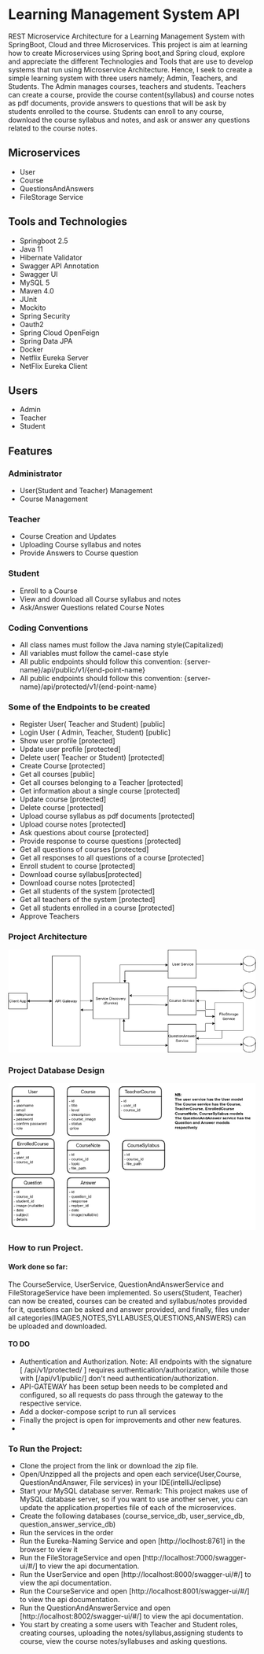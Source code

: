 
# Learning Management System API
REST Microservice Architecture for a Learning Management System with SpringBoot, Cloud and three Microservices. This project is aim at learning how to create      Microservices using Spring boot,and Spring cloud, explore and appreciate the different Technologies and Tools that are use to develop systems that run using Microservice Architecture. 
Hence, I seek to create a simple learning system with three users namely; Admin, Teachers, and Students.
The Admin manages courses, teachers and students.
Teachers can create a course, provide the course content(syllabus) and course notes as pdf documents, provide answers to questions that will be ask by students enrolled to the course. 
Students can enroll to any course, download the course syllabus and notes, and ask or answer any questions related to the course notes.
## Microservices
* User
* Course
* QuestionsAndAnswers
* FileStorage Service
## Tools and Technologies
* Springboot 2.5
* Java 11
* Hibernate Validator
* Swagger API Annotation
* Swagger UI
* MySQL 5
* Maven 4.0
* JUnit
* Mockito
* Spring Security
* Oauth2
* Spring Cloud OpenFeign
* Spring Data JPA
* Docker
* Netflix Eureka Server
* NetFlix Eureka Client
## Users
* Admin
* Teacher
* Student
## Features
### Administrator
* User(Student and Teacher) Management
* Course  Management
### Teacher
* Course Creation and Updates
* Uploading Course syllabus and notes
* Provide Answers to Course question
### Student
* Enroll to a Course
* View and download all Course syllabus and notes
* Ask/Answer Questions related Course Notes
### Coding Conventions 
* All class names must follow the Java naming style(Capitalized)
* All variables must follow the camel-case style
* All public endpoints should follow this convention: {server-name}/api/public/v1/{end-point-name}
* All public endpoints should follow this convention: {server-name}/api/protected/v1/{end-point-name}
### Some of the Endpoints to be created
* Register User( Teacher and Student) [public]
* Login User ( Admin, Teacher, Student) [public]
* Show user profile [protected]
* Update user profile [protected]
* Delete user( Teacher or Student) [protected]
* Create Course  [protected]
* Get all courses [public]
* Get all courses belonging to a Teacher [protected]
* Get information about a single course [protected]
* Update course [protected]
* Delete course [protected]
* Upload course syllabus as pdf documents [protected]
* Upload course notes [protected]
* Ask questions about course [protected]
* Provide response to course questions [protected]
* Get all questions of courses [protected]
* Get all responses to all questions of a course [protected]
* Enroll student to course [protected]
* Download course syllabus[protected]
* Download course notes [protected]
* Get all students of the system [protected]
* Get all teachers of the system [protected]
* Get all students enrolled in a course [protected]
* Approve Teachers
### Project Architecture
![Project Architecture](assets/ProjectArchitectureUpdated.png)
### Project Database Design
![Project Architecture](assets/databaseDesign.png)

### How to run Project.
#### Work done so far:
The CourseService, UserService, QuestionAndAnswerService and FileStorageService have been implemented. So users(Student, Teacher) can now be created, courses can be created and syllabus/notes provided for it, questions can be asked and answer provided, and finally, files under all categories(IMAGES,NOTES,SYLLABUSES,QUESTIONS,ANSWERS) can be uploaded and downloaded.
#### TO DO
* Authentication and Authorization. 
  Note: All endpoints with the signature [ /api/v1/protected/ ] requires authentication/authorization, while those with  [/api/v1/public/] don't need       authentication/authorization.
* API-GATEWAY has been setup been needs to be completed and configured, so all requests do pass through the gateway to the respective service.
* Add a docker-compose script to run all services
* Finally the project is open for improvements and other new features.
*
### To Run the Project:
* Clone the project from the link or download the zip file.
* Open/Unzipped all the projects and open each service(User,Course, QuestionAndAnswer, File services) in your IDE(intelliJ/eclipse)
* Start your MySQL database server. 
  Remark: This project makes use of MySQL database server, so if you want to use another server, you can update the application.properties file of each     of the microservices. 
* Create the following databases (course_service_db, user_service_db, question_answer_service_db)  
* Run the services in the order
* Run the Eureka-Naming Service and open [http://loclhost:8761] in the browser to view it
* Run the FileStorageService and open [http://localhost:7000/swagger-ui/#/]  to view the api documentation.
* Run the UserService and open [http://localhost:8000/swagger-ui/#/] to view the api documentation.
* Run the CourseService and open [http://localhost:8001/swagger-ui/#/] to view the api documentation.
* Run the QuestionAndAnswerService and open [http://localhost:8002/swagger-ui/#/] to view the api documentation.
* You start by creating a some users with Teacher and Student roles, creating courses, uploading the notes/syllabus,assigning students to course, view the course notes/syllabuses and asking questions.
  





